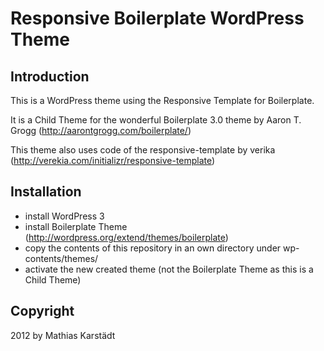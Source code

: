 Responsive Boilerplate WordPress Theme
======================================

Introduction
------------

This is a WordPress theme using the Responsive Template for Boilerplate.

It is a Child Theme for the wonderful Boilerplate 3.0 theme by Aaron T. Grogg (http://aarontgrogg.com/boilerplate/)

This theme also uses code of the responsive-template by verika (http://verekia.com/initializr/responsive-template)

Installation
------------

- install WordPress 3
- install Boilerplate Theme (http://wordpress.org/extend/themes/boilerplate)
- copy the contents of this repository in an own directory under wp-contents/themes/
- activate the new created theme (not the Boilerplate Theme as this is a Child Theme)

Copyright 
---------

2012 by Mathias Karstädt
